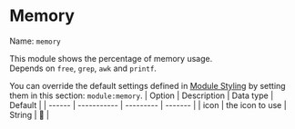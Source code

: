 # Memory
Name: `memory`

This module shows the percentage of memory usage.<br>
Depends on `free`, `grep`, `awk` and `printf`.

You can override the default settings defined in [Module Styling](./Modules.md) by setting them in this section: `module:memory`.
| Option | Description | Data type | Default |
| ------ | ----------- | --------- | ------- |
| icon | the icon to use | String | 󰍛 |
